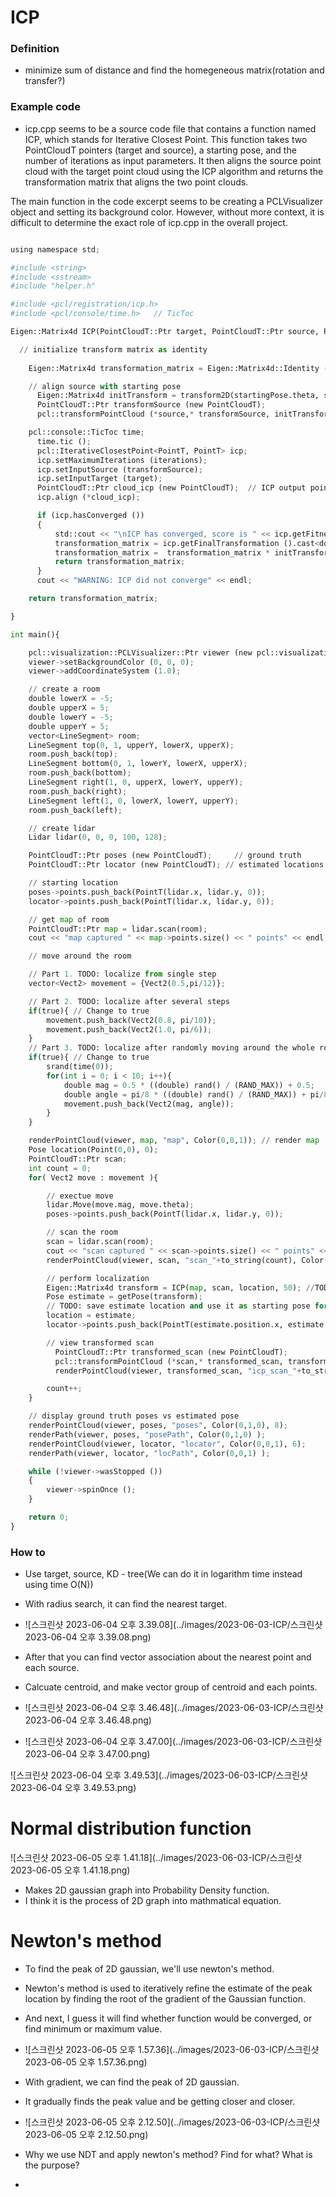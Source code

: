 # ICP

### Definition

* minimize sum of distance and find the homegeneous matrix(rotation and transfer?)



### Example code

*  icp.cpp seems to be a source code file that contains a function named ICP, which stands for Iterative Closest Point. This function takes two PointCloudT pointers (target and source), a starting pose, and the number of iterations as input parameters. It then aligns the source point cloud with the target point cloud using the ICP algorithm and returns the transformation matrix that aligns the two point clouds.

  The main function in the code excerpt seems to be creating a PCLVisualizer object and setting its background color. However, without more context, it is difficult to determine the exact role of icp.cpp in the overall project.



```python

using namespace std;

#include <string>
#include <sstream>
#include "helper.h"

#include <pcl/registration/icp.h>
#include <pcl/console/time.h>   // TicToc

Eigen::Matrix4d ICP(PointCloudT::Ptr target, PointCloudT::Ptr source, Pose startingPose, int iterations){

  // initialize transform matrix as identity
  
    Eigen::Matrix4d transformation_matrix = Eigen::Matrix4d::Identity ();

    // align source with starting pose
      Eigen::Matrix4d initTransform = transform2D(startingPose.theta, startingPose.position.x, startingPose.position.y);
      PointCloudT::Ptr transformSource (new PointCloudT); 
      pcl::transformPointCloud (*source,* transformSource, initTransform);

    pcl::console::TicToc time;
      time.tic ();
      pcl::IterativeClosestPoint<PointT, PointT> icp;
      icp.setMaximumIterations (iterations);
      icp.setInputSource (transformSource);
      icp.setInputTarget (target);
      PointCloudT::Ptr cloud_icp (new PointCloudT);  // ICP output point cloud
      icp.align (*cloud_icp);

      if (icp.hasConverged ())
      {
          std::cout << "\nICP has converged, score is " << icp.getFitnessScore () << std::endl;
          transformation_matrix = icp.getFinalTransformation ().cast<double>();
          transformation_matrix =  transformation_matrix * initTransform;
          return transformation_matrix;
      }
      cout << "WARNING: ICP did not converge" << endl;

    return transformation_matrix;

}

int main(){

    pcl::visualization::PCLVisualizer::Ptr viewer (new pcl::visualization::PCLVisualizer ("2D Viewer"));
    viewer->setBackgroundColor (0, 0, 0);
    viewer->addCoordinateSystem (1.0);

    // create a room
    double lowerX = -5;
    double upperX = 5;
    double lowerY = -5;
    double upperY = 5;
    vector<LineSegment> room;
    LineSegment top(0, 1, upperY, lowerX, upperX);
    room.push_back(top);
    LineSegment bottom(0, 1, lowerY, lowerX, upperX);
    room.push_back(bottom);
    LineSegment right(1, 0, upperX, lowerY, upperY);
    room.push_back(right);
    LineSegment left(1, 0, lowerX, lowerY, upperY);
    room.push_back(left);

    // create lidar
    Lidar lidar(0, 0, 0, 100, 128);

    PointCloudT::Ptr poses (new PointCloudT);     // ground truth
    PointCloudT::Ptr locator (new PointCloudT); // estimated locations

    // starting location
    poses->points.push_back(PointT(lidar.x, lidar.y, 0));
    locator->points.push_back(PointT(lidar.x, lidar.y, 0));

    // get map of room
    PointCloudT::Ptr map = lidar.scan(room);
    cout << "map captured " << map->points.size() << " points" << endl;

    // move around the room

    // Part 1. TODO: localize from single step
    vector<Vect2> movement = {Vect2(0.5,pi/12)};

    // Part 2. TODO: localize after several steps
    if(true){ // Change to true
        movement.push_back(Vect2(0.8, pi/10));
        movement.push_back(Vect2(1.0, pi/6));
    }
    // Part 3. TODO: localize after randomly moving around the whole room
    if(true){ // Change to true
        srand(time(0));
        for(int i = 0; i < 10; i++){
            double mag = 0.5 * ((double) rand() / (RAND_MAX)) + 0.5;
            double angle = pi/8 * ((double) rand() / (RAND_MAX)) + pi/8;
            movement.push_back(Vect2(mag, angle));
        }
    }

    renderPointCloud(viewer, map, "map", Color(0,0,1)); // render map
    Pose location(Point(0,0), 0);
    PointCloudT::Ptr scan;
    int count = 0;
    for( Vect2 move : movement ){

        // exectue move
        lidar.Move(move.mag, move.theta);
        poses->points.push_back(PointT(lidar.x, lidar.y, 0));

        // scan the room
        scan = lidar.scan(room);
        cout << "scan captured " << scan->points.size() << " points" << endl;
        renderPointCloud(viewer, scan, "scan_"+to_string(count), Color(1,0,0)); // render scan

        // perform localization
        Eigen::Matrix4d transform = ICP(map, scan, location, 50); //TODO: make the iteration count greater than zero
        Pose estimate = getPose(transform);
        // TODO: save estimate location and use it as starting pose for ICP next time
        location = estimate;
        locator->points.push_back(PointT(estimate.position.x, estimate.position.y, 0));

        // view transformed scan
          PointCloudT::Ptr transformed_scan (new PointCloudT);
          pcl::transformPointCloud (*scan,* transformed_scan, transform);
          renderPointCloud(viewer, transformed_scan, "icp_scan_"+to_string(count), Color(0,1,0)); // render corrected scan

        count++;
    }

    // display ground truth poses vs estimated pose
    renderPointCloud(viewer, poses, "poses", Color(0,1,0), 8);
    renderPath(viewer, poses, "posePath", Color(0,1,0) );
    renderPointCloud(viewer, locator, "locator", Color(0,0,1), 6);
    renderPath(viewer, locator, "locPath", Color(0,0,1) );

    while (!viewer->wasStopped ())
    {
        viewer->spinOnce ();
    }

    return 0;
}
```





### How to

* Use target, source, KD - tree(We can do it in logarithm time instead using time O(N))
* With radius search, it can find the nearest target.
* ![스크린샷 2023-06-04 오후 3.39.08](../images/2023-06-03-ICP/스크린샷 2023-06-04 오후 3.39.08.png)



* After that you can find vector association about the nearest point and each source.
* Calcuate centroid, and make vector group of centroid and each points. 
* ![스크린샷 2023-06-04 오후 3.46.48](../images/2023-06-03-ICP/스크린샷 2023-06-04 오후 3.46.48.png)

* ![스크린샷 2023-06-04 오후 3.47.00](../images/2023-06-03-ICP/스크린샷 2023-06-04 오후 3.47.00.png)

![스크린샷 2023-06-04 오후 3.49.53](../images/2023-06-03-ICP/스크린샷 2023-06-04 오후 3.49.53.png)







# Normal distribution function

![스크린샷 2023-06-05 오후 1.41.18](../images/2023-06-03-ICP/스크린샷 2023-06-05 오후 1.41.18.png)

* Makes 2D gaussian graph into Probability Density function.
* I think it is the process of 2D graph into mathmatical equation.



# Newton's method

* To find the peak of 2D gaussian, we'll use newton's method.
* Newton's method is used to iteratively refine the estimate of the peak location by finding the root of the gradient of the Gaussian function. 
* And next, I guess it will find whether function would be converged, or find minimum or maximum value.
*  ![스크린샷 2023-06-05 오후 1.57.36](../images/2023-06-03-ICP/스크린샷 2023-06-05 오후 1.57.36.png)

* With gradient, we can find the peak of 2D gaussian.
* It gradually finds the peak value and be getting closer and closer.
* ![스크린샷 2023-06-05 오후 2.12.50](../images/2023-06-03-ICP/스크린샷 2023-06-05 오후 2.12.50.png)
* Why we use NDT and apply newton's method? Find for what? What is the purpose?
* 